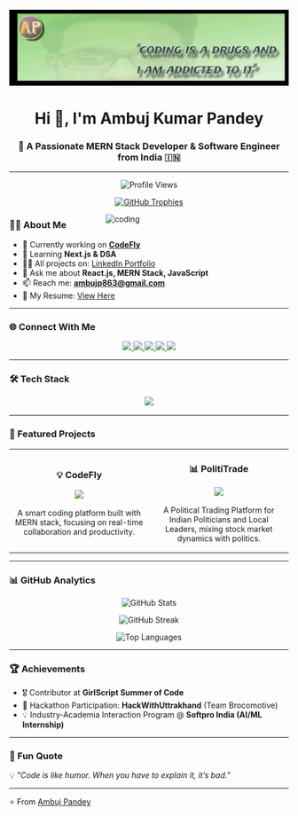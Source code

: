 ![logo](https://github.com/ambujpandey1/ambujpandey1/blob/main/AmbujGithub.png)

<h1 align="center">Hi 👋, I'm Ambuj Kumar Pandey</h1>
<h3 align="center">🚀 A Passionate MERN Stack Developer & Software Engineer from India 🇮🇳</h3>

---

<p align="center">
  <img src="https://komarev.com/ghpvc/?username=ambujpandey1&label=Profile%20views&color=0e75b6&style=flat" alt="Profile Views" />
</p>

<p align="center">
  <a href="https://github.com/ryo-ma/github-profile-trophy">
    <img src="https://github-profile-trophy.vercel.app/?username=ambujpandey1&theme=onedark&no-frame=true&margin-w=15&row=1&column=7" alt="GitHub Trophies"/>
  </a>
</p>

<img align="right" alt="coding" width="330" src="https://user-images.githubusercontent.com/55389276/140866485-8fb1c876-9a8f-4d6a-98dc-08c4981eaf70.gif"/>

### 👨‍💻 About Me  
- 🔭 Currently working on **[CodeFly](https://haxplore-ten.vercel.app/dashboard)**  
- 🌱 Learning **Next.js & DSA**  
- 👨‍💻 All projects on: [LinkedIn Portfolio](https://www.linkedin.com/in/ambujpandey1/)  
- 💬 Ask me about **React.js, MERN Stack, JavaScript**  
- 📫 Reach me: **ambujp863@gmail.com**  
- 📄 My Resume: [View Here](https://drive.google.com/file/d/10AvqqboME5IYn7iqKNjBFMBCZ9NAlqzu/view)  

---

### 🌐 Connect With Me  

<p align="center">
  <a href="https://linkedin.com/in/ambujpandey1" target="_blank">
    <img src="https://img.shields.io/badge/LinkedIn-0A66C2.svg?&style=for-the-badge&logo=linkedin&logoColor=white" />
  </a>
  <a href="https://instagram.com/thisisambujp" target="_blank">
    <img src="https://img.shields.io/badge/Instagram-E4405F.svg?&style=for-the-badge&logo=instagram&logoColor=white" />
  </a>
  <a href="https://www.hackerrank.com/ambujpandey365" target="_blank">
    <img src="https://img.shields.io/badge/Hackerrank-2EC866.svg?&style=for-the-badge&logo=hackerrank&logoColor=white" />
  </a>
  <a href="https://leetcode.com/ambuj_pandey" target="_blank">
    <img src="https://img.shields.io/badge/LeetCode-FFA116.svg?&style=for-the-badge&logo=leetcode&logoColor=black" />
  </a>
  <a href="mailto:ambujp863@gmail.com" target="_blank">
    <img src="https://img.shields.io/badge/Gmail-D14836.svg?&style=for-the-badge&logo=gmail&logoColor=white" />
  </a>
</p>

---

### 🛠️ Tech Stack  
<p align="center">
  <img src="https://skillicons.dev/icons?i=html,css,bootstrap,tailwind,js,ts,react,redux,nextjs,nodejs,express,mongodb,mysql,java,cpp,python,git,github,docker,aws,firebase,postman,figma&perline=10" />
</p>

---

### 🚀 Featured Projects  
<table>
<tr>
<td width="50%">
  <h3 align="center">💡 CodeFly</h3>
  <p align="center">
    <a href="https://haxplore-ten.vercel.app/dashboard" target="_blank">
      <img src="https://img.shields.io/badge/Live%20Demo-%2300C853.svg?style=for-the-badge&logo=vercel&logoColor=white"/>
    </a>
  </p>
  <p align="center">A smart coding platform built with MERN stack, focusing on real-time collaboration and productivity.</p>
</td>
<td width="50%">
  <h3 align="center">📊 PolitiTrade</h3>
  <p align="center">
    <a href="https://github.com/ambujpandey1" target="_blank">
      <img src="https://img.shields.io/badge/Repo-%2312100E.svg?style=for-the-badge&logo=github&logoColor=white"/>
    </a>
  </p>
  <p align="center">A Political Trading Platform for Indian Politicians and Local Leaders, mixing stock market dynamics with politics.</p>
</td>
</tr>
</table>

---

### 📊 GitHub Analytics  
<p align="center">
  <img src="https://github-readme-stats.vercel.app/api?username=ambujpandey1&show_icons=true&theme=tokyonight" alt="GitHub Stats" />
</p>
<p align="center">
  <img src="https://github-readme-streak-stats.herokuapp.com/?user=ambujpandey1&theme=tokyonight" alt="GitHub Streak" />
</p>
<p align="center">
  <img src="https://github-readme-stats.vercel.app/api/top-langs?username=ambujpandey1&show_icons=true&locale=en&layout=compact&theme=tokyonight" alt="Top Languages" />
</p>

---

### 🏆 Achievements  
- 🎖️ Contributor at **GirlScript Summer of Code**  
- 🥇 Hackathon Participation: **HackWithUttrakhand** (Team Brocomotive)  
- 💡 Industry-Academia Interaction Program @ **Softpro India (AI/ML Internship)**  

---

### 🎯 Fun Quote  
💡 *"Code is like humor. When you have to explain it, it’s bad."*  

---

⭐️ From [Ambuj Pandey](https://github.com/ambujpandey1)  
